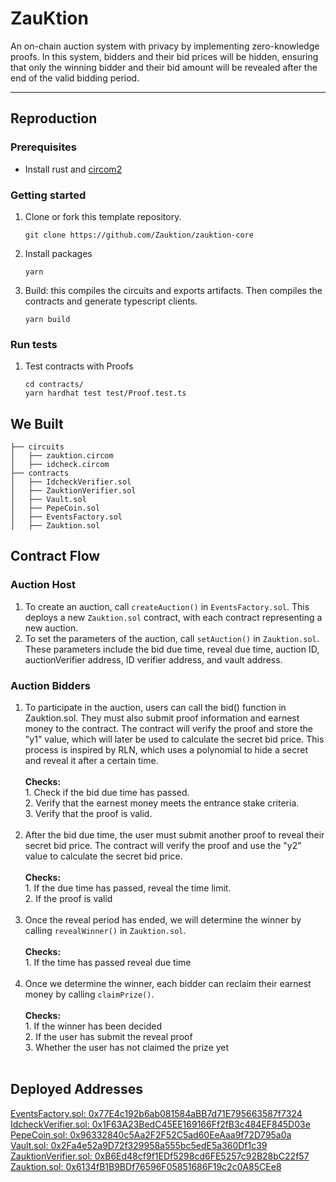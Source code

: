 # ZauKtion
An on-chain auction system with privacy by implementing zero-knowledge proofs. In this system, bidders and their bid prices will be hidden, ensuring that only the winning bidder and their bid amount will be revealed after the end of the valid bidding period.

---

## Reproduction
### Prerequisites

* Install rust and [circom2](https://docs.circom.io/getting-started/installation/)

### Getting started

1. Clone or fork this template repository.
    ```shell
    git clone https://github.com/Zauktion/zauktion-core
    ```
2. Install packages
    ```shell
    yarn
    ```
3. Build: this compiles the circuits and exports artifacts. Then compiles the contracts and generate typescript clients.
    ```shell
    yarn build
    ```

### Run tests
1. Test contracts with Proofs
    ```shell
    cd contracts/
    yarn hardhat test test/Proof.test.ts
    ```

## We Built
```
├── circuits
│   ├── zauktion.circom
│   ├── idcheck.circom
├── contracts
│   ├── IdcheckVerifier.sol
│   ├── ZauktionVerifier.sol
│   ├── Vault.sol
│   ├── PepeCoin.sol
│   ├── EventsFactory.sol
│   ├── Zauktion.sol
```

## Contract Flow
### Auction Host
1. To create an auction, call `createAuction()` in `EventsFactory.sol`. This deploys a new `Zauktion.sol` contract, with each contract representing a new auction.<br>
2. To set the parameters of the auction, call `setAuction()` in `Zauktion.sol`. These parameters include the bid due time, reveal due time, auction ID, auctionVerifier address, ID verifier address, and vault address.

### Auction Bidders
1. To participate in the auction, users can call the bid() function in Zauktion.sol. They must also submit proof information and earnest money to the contract. The contract will verify the proof and store the "y1" value, which will later be used to calculate the secret bid price. This process is inspired by RLN, which uses a polynomial to hide a secret and reveal it after a certain time. <br><br> **Checks:** <br> 1. Check if the bid due time has passed. <br> 2. Verify that the earnest money meets the entrance stake criteria. <br> 3. Verify that the proof is valid. <br><br>
2. After the bid due time, the user must submit another proof to reveal their secret bid price. The contract will verify the proof and use the "y2" value to calculate the secret bid price. <br><br> **Checks:** <br> 1. If the due time has passed, reveal the time limit. <br> 2. If the proof is valid <br><br>
3. Once the reveal period has ended, we will determine the winner by calling `revealWinner()` in `Zauktion.sol`. <br><br> **Checks:** <br> 1. If the time has passed reveal due time <br><br> 
4. Once we determine the winner, each bidder can reclaim their earnest money by calling `claimPrize()`. <br><br> **Checks:** <br> 1. If the winner has been decided <br> 2. If the user has submit the reveal proof <br> 3. Whether the user has not claimed the prize yet <br><br>

## Deployed Addresses
[EventsFactory.sol: 0x77E4c192b6ab081584aBB7d71E795663587f7324](https://blockscout.com/gnosis/chiado/address/0x77E4c192b6ab081584aBB7d71E795663587f7324#code) <br>
[IdcheckVerifier.sol: 0x1F63A23BedC45EE169166Ff2fB3c484EF845D03e](https://blockscout.com/gnosis/chiado/address/0x1F63A23BedC45EE169166Ff2fB3c484EF845D03e#code) <br>
[PepeCoin.sol: 0x96332840c5Aa2F2F52C5ad60EeAaa9f72D795a0a](https://blockscout.com/gnosis/chiado/address/0x96332840c5Aa2F2F52C5ad60EeAaa9f72D795a0a#code) <br>
[Vault.sol: 0x2Fa4e52a9D72f329958a555bc5edE5a360Df1c39](https://blockscout.com/gnosis/chiado/address/0x2Fa4e52a9D72f329958a555bc5edE5a360Df1c39#code) <br>
[ZauktionVerifier.sol: 0xB6Ed48cf9f1EDf5298cd6FE5257c92B28bC22f57](https://blockscout.com/gnosis/chiado/address/0xB6Ed48cf9f1EDf5298cd6FE5257c92B28bC22f57#code) <br>
[Zauktion.sol: 0x6134fB1B9BDf76596F05851686F19c2c0A85CEe8](https://blockscout.com/gnosis/chiado/address/0x6134fB1B9BDf76596F05851686F19c2c0A85CEe8#code) <br>